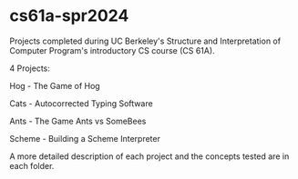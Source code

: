 # cs61a-spr2024
Projects completed during UC Berkeley's Structure and Interpretation of Computer Program's introductory CS course (CS 61A). 

4 Projects:

Hog - The Game of Hog 

Cats - Autocorrected Typing Software

Ants - The Game Ants vs SomeBees

Scheme - Building a Scheme Interpreter

A more detailed description of each project and the concepts tested are in each folder.
